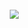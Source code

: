 <a href="https://literasee.github.io"><img src="http://literasee.github.io/public/Literasee_symbol_left_trimmed.svg" align="left" hspace="10" vspace="6"></a>
